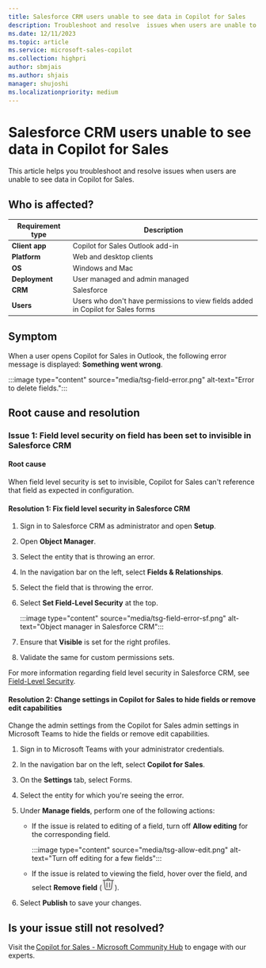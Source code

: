 ```yaml
---
title: Salesforce CRM users unable to see data in Copilot for Sales
description: Troubleshoot and resolve  issues when users are unable to see data in Copilot for Sales.
ms.date: 12/11/2023
ms.topic: article
ms.service: microsoft-sales-copilot
ms.collection: highpri
author: sbmjais
ms.author: shjais
manager: shujoshi
ms.localizationpriority: medium
---
```


# Salesforce CRM users unable to see data in Copilot for Sales

This article helps you troubleshoot and resolve issues when users are unable to see data in Copilot for Sales. 

## Who is affected?

| Requirement type |Description  |
|---------|---------|
|**Client app**     |  Copilot for Sales Outlook add-in        |
|**Platform**     | Web and desktop clients         |
|**OS**     | Windows and Mac         |
|**Deployment**     | User managed and admin managed       |
|**CRM**     | Salesforce        |
|**Users**     | Users who don't have permissions to view fields added in Copilot for Sales forms   |


## Symptom

When a user opens Copilot for Sales in Outlook, the following error message is displayed: **Something went wrong**. 

:::image type="content" source="media/tsg-field-error.png" alt-text="Error to delete fields.":::

## Root cause and resolution

### Issue 1: Field level security on field has been set to invisible in Salesforce CRM

#### Root cause

When field level security is set to invisible, Copilot for Sales can't reference that field as expected in configuration.

#### Resolution 1: Fix field level security in Salesforce CRM

1. Sign in to Salesforce CRM as administrator and open **Setup**.

2. Open **Object Manager**.

3. Select the entity that is throwing an error.

4. In the navigation bar on the left, select **Fields & Relationships**.

5. Select the field that is throwing the error.

6. Select **Set Field-Level Security** at the top.

    :::image type="content" source="media/tsg-field-error-sf.png" alt-text="Object manager in Salesforce CRM":::

7. Ensure that **Visible** is set for the right profiles.

8. Validate the same for custom permissions sets.

For more information regarding field level security in Salesforce CRM, see [Field-Level Security](https://help.salesforce.com/s/articleView?id=sf.admin_fls.htm&type=5).

#### Resolution 2: Change settings in Copilot for Sales to hide fields or remove edit capabilities

Change the admin settings from the Copilot for Sales admin settings in Microsoft Teams to hide the fields or remove edit capabilities.

1. Sign in to Microsoft Teams with your administrator credentials.

2. In the navigation bar on the left, select **Copilot for Sales**.

3. On the **Settings** tab, select Forms.

4. Select the entity for which you're seeing the error.

5. Under **Manage fields**, perform one of the following actions:

    - If the issue is related to editing of a field, turn off **Allow editing** for the corresponding field.

        :::image type="content" source="media/tsg-allow-edit.png" alt-text="Turn off editing for a few fields":::

    - If the issue is related to viewing the field, hover over the field, and select **Remove field** (![Delete icon.](media/delete-icon.png "Delete icon")).

6. Select **Publish** to save your changes.

## Is your issue still not resolved?

Visit the [Copilot for Sales - Microsoft Community Hub](https://techcommunity.microsoft.com/t5/viva-sales/bd-p/VivaSales) to engage with our experts.
